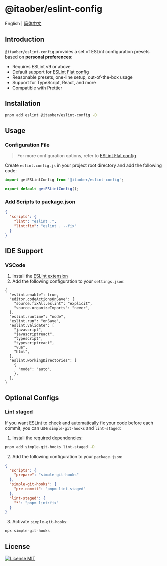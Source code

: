 # @itaober/eslint-config

English | [简体中文](./README_CN.md)

## Introduction

`@itaober/eslint-config` provides a set of ESLint configuration presets based on **personal preferences**:

- Requires ESLint v9 or above
- Default support for [ESLint Flat config](https://eslint.org/docs/latest/use/configure/configuration-files)
- Reasonable presets, one-line setup, out-of-the-box usage
- Support for TypeScript, React, and more
- Compatible with Prettier

## Installation

```bash
pnpm add eslint @itaober/eslint-config -D
```

## Usage

### Configuration File

> For more configuration options, refer to [ESLint Flat config](https://eslint.org/docs/latest/use/configure/configuration-files)

Create `eslint.config.js` in your project root directory and add the following code:

```js
import getESLintConfig from '@itaober/eslint-config';

export default getESLintConfig();
```

### Add Scripts to package.json

```json
{
  "scripts": {
    "lint": "eslint .",
    "lint:fix": "eslint . --fix"
  }
}
```

## IDE Support

### VSCode

1. Install the [ESLint extension](https://marketplace.visualstudio.com/items?itemName=dbaeumer.vscode-eslint)
2. Add the following configuration to your `settings.json`:

```jsonc
{
  "eslint.enable": true,
  "editor.codeActionsOnSave": {
    "source.fixAll.eslint": "explicit",
    "source.organizeImports": "never",
  },
  "eslint.runtime": "node",
  "eslint.run": "onSave",
  "eslint.validate": [
    "javascript",
    "javascriptreact",
    "typescript",
    "typescriptreact",
    "vue",
    "html",
  ],
  "eslint.workingDirectories": [
    {
      "mode": "auto",
    },
  ],
}
```

## Optional Configs

### Lint staged

If you want ESLint to check and automatically fix your code before each commit, you can use `simple-git-hooks` and `lint-staged`:

1. Install the required dependencies:

```bash
pnpm add simple-git-hooks lint-staged -D
```

2. Add the following configuration to your `package.json`:

```json
{
  "scripts": {
    "prepare": "simple-git-hooks"
  },
  "simple-git-hooks": {
    "pre-commit": "pnpm lint-staged"
  },
  "lint-staged": {
    "*": "pnpm lint:fix"
  }
}
```

3. Activate `simple-git-hooks`:

```bash
npx simple-git-hooks
```

## License

[![License MIT](https://img.shields.io/badge/License-MIT-yellow)](../../LICENSE)

